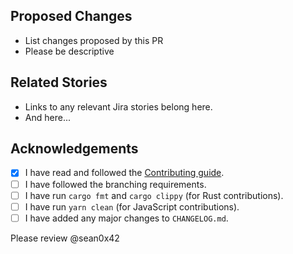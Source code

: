 ## Proposed Changes
 - List changes proposed by this PR
 - Please be descriptive

## Related Stories
 - Links to any relevant Jira stories belong here.
 - And here...

## Acknowledgements
 - [x] I have read and followed the [Contributing guide](https://github.com/sean0x42/kauri/blob/master/.github/CONTRIBUTING.md).
 - [ ] I have followed the branching requirements.
 - [ ] I have run `cargo fmt` and `cargo clippy` (for Rust contributions).
 - [ ] I have run `yarn clean` (for JavaScript contributions).
 - [ ] I have added any major changes to `CHANGELOG.md`.

Please review @sean0x42
